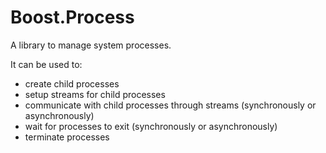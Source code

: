 # Boost.Process

A library to manage system processes.

It can be used to:
- create child processes
- setup streams for child processes
- communicate with child processes through streams (synchronously or asynchronously)
- wait for processes to exit (synchronously or asynchronously)
- terminate processes